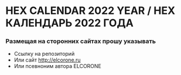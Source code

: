 # HEX CALENDAR 2022 YEAR / HEX КАЛЕНДАРЬ 2022 ГОДА

### Размещая на сторонних сайтах прошу указывать 
- Cсылку на репозиторий
- Или сайт http://elcorone.ru
- Или псевноним автора ELCORONE
